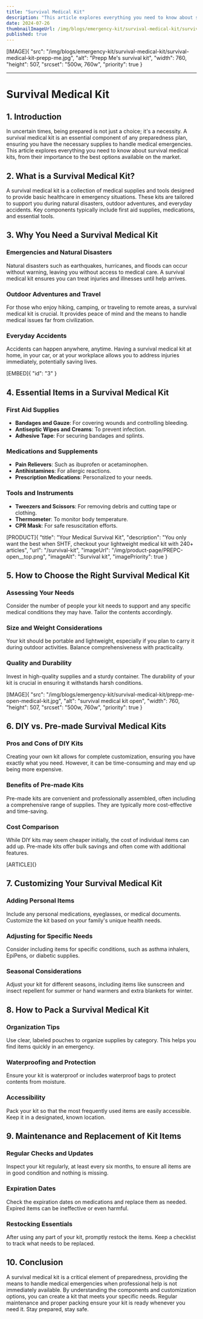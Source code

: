 ```yaml
---
title: "Survival Medical Kit"
description: "This article explores everything you need to know about survival medical kits, from their importance to the best options available on the market."
date: 2024-07-26
thumbnailImageUrl: /img/blogs/emergency-kit/survival-medical-kit/survival-medical-kit-prepp-me.jpg
published: true
---
```


[IMAGE]{ "src": "/img/blogs/emergency-kit/survival-medical-kit/survival-medical-kit-prepp-me.jpg", "alt": "Prepp Me's survival kit", "width": 760, "height": 507, "srcset": "500w, 760w", "priority": true }

---
# Survival Medical Kit

## 1. Introduction
In uncertain times, being prepared is not just a choice; it's a necessity. A survival medical kit is an essential component of any preparedness plan, ensuring you have the necessary supplies to handle medical emergencies. This article explores everything you need to know about survival medical kits, from their importance to the best options available on the market.

## 2. What is a Survival Medical Kit?
A survival medical kit is a collection of medical supplies and tools designed to provide basic healthcare in emergency situations. These kits are tailored to support you during natural disasters, outdoor adventures, and everyday accidents. Key components typically include first aid supplies, medications, and essential tools.

## 3. Why You Need a Survival Medical Kit
### Emergencies and Natural Disasters
Natural disasters such as earthquakes, hurricanes, and floods can occur without warning, leaving you without access to medical care. A survival medical kit ensures you can treat injuries and illnesses until help arrives.

### Outdoor Adventures and Travel
For those who enjoy hiking, camping, or traveling to remote areas, a survival medical kit is crucial. It provides peace of mind and the means to handle medical issues far from civilization.

### Everyday Accidents
Accidents can happen anywhere, anytime. Having a survival medical kit at home, in your car, or at your workplace allows you to address injuries immediately, potentially saving lives.

[EMBED]{ "id": "3" }


## 4. Essential Items in a Survival Medical Kit
### First Aid Supplies
- **Bandages and Gauze**: For covering wounds and controlling bleeding.
- **Antiseptic Wipes and Creams**: To prevent infection.
- **Adhesive Tape**: For securing bandages and splints.

### Medications and Supplements
- **Pain Relievers**: Such as ibuprofen or acetaminophen.
- **Antihistamines**: For allergic reactions.
- **Prescription Medications**: Personalized to your needs.

### Tools and Instruments
- **Tweezers and Scissors**: For removing debris and cutting tape or clothing.
- **Thermometer**: To monitor body temperature.
- **CPR Mask**: For safe resuscitation efforts.

[PRODUCT]{ "title": "Your Medical Survival Kit", "description": "You only want the best when SHTF, checkout your lightweight medical kit with 240+ articles", "url": "/survival-kit", "imageUrl": "/img/product-page/PREPC-open__top.png", "imageAlt": "Survival kit", "imagePriority": true }


## 5. How to Choose the Right Survival Medical Kit
### Assessing Your Needs
Consider the number of people your kit needs to support and any specific medical conditions they may have. Tailor the contents accordingly.

### Size and Weight Considerations
Your kit should be portable and lightweight, especially if you plan to carry it during outdoor activities. Balance comprehensiveness with practicality.

### Quality and Durability
Invest in high-quality supplies and a sturdy container. The durability of your kit is crucial in ensuring it withstands harsh conditions.

[IMAGE]{ "src": "/img/blogs/emergency-kit/survival-medical-kit/prepp-me-open-medical-kit.jpg", "alt": "survival medical kit open", "width": 760, "height": 507, "srcset": "500w, 760w", "priority": true }

## 6. DIY vs. Pre-made Survival Medical Kits
### Pros and Cons of DIY Kits
Creating your own kit allows for complete customization, ensuring you have exactly what you need. However, it can be time-consuming and may end up being more expensive.

### Benefits of Pre-made Kits
Pre-made kits are convenient and professionally assembled, often including a comprehensive range of supplies. They are typically more cost-effective and time-saving.

### Cost Comparison
While DIY kits may seem cheaper initially, the cost of individual items can add up. Pre-made kits offer bulk savings and often come with additional features.


[ARTICLE]{}



## 7. Customizing Your Survival Medical Kit
### Adding Personal Items
Include any personal medications, eyeglasses, or medical documents. Customize the kit based on your family's unique health needs.

### Adjusting for Specific Needs
Consider including items for specific conditions, such as asthma inhalers, EpiPens, or diabetic supplies.

### Seasonal Considerations
Adjust your kit for different seasons, including items like sunscreen and insect repellent for summer or hand warmers and extra blankets for winter.

## 8. How to Pack a Survival Medical Kit
### Organization Tips
Use clear, labeled pouches to organize supplies by category. This helps you find items quickly in an emergency.

### Waterproofing and Protection
Ensure your kit is waterproof or includes waterproof bags to protect contents from moisture.

### Accessibility
Pack your kit so that the most frequently used items are easily accessible. Keep it in a designated, known location.

## 9. Maintenance and Replacement of Kit Items
### Regular Checks and Updates
Inspect your kit regularly, at least every six months, to ensure all items are in good condition and nothing is missing.

### Expiration Dates
Check the expiration dates on medications and replace them as needed. Expired items can be ineffective or even harmful.

### Restocking Essentials
After using any part of your kit, promptly restock the items. Keep a checklist to track what needs to be replaced.

## 10. Conclusion
A survival medical kit is a critical element of preparedness, providing the means to handle medical emergencies when professional help is not immediately available. By understanding the components and customization options, you can create a kit that meets your specific needs. Regular maintenance and proper packing ensure your kit is ready whenever you need it. Stay prepared, stay safe.



